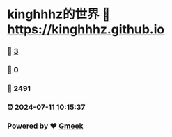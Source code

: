 # kinghhhz的世界 :link: https://kinghhhz.github.io 
### :page_facing_up: [3](https://kinghhhz.github.io/tag.html) 
### :speech_balloon: 0 
### :hibiscus: 2491 
### :alarm_clock: 2024-07-11 10:15:37 
### Powered by :heart: [Gmeek](https://github.com/Meekdai/Gmeek)
